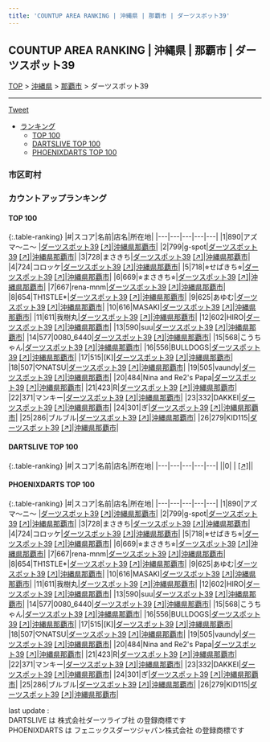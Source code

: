 ```yaml
---
title: 'COUNTUP AREA RANKING | 沖縄県 | 那覇市 | ダーツスポット39'
---
```

## COUNTUP AREA RANKING | 沖縄県 | 那覇市 | ダーツスポット39

[TOP](/darts/rank/) > [沖縄県](/darts/rank/沖縄県/) > [那覇市](/darts/rank/沖縄県/那覇市/) > ダーツスポット39

___

<a href="https://twitter.com/share?ref_src=twsrc%5Etfw" data-text="COUNTUP AREA RANKING | 沖縄県那覇市ダーツスポット39" class="twitter-share-button" data-hashtags="DARTSLIVE,PHOENIXDARTS,darts,ダーツ" data-show-count="false">Tweet</a>

* [ランキング](#カウントアップランキング)
    * [TOP 100](#top-100)
    * [DARTSLIVE TOP 100](#dartslive-top-100)
    * [PHOENIXDARTS TOP 100](#phoenixdarts-top-100)

### 市区町村

<ul>

</ul>

### カウントアップランキング

#### TOP 100



{:.table-ranking}
|#|スコア|名前|店名|所在地|
|---|---|---|---|---|
|1|890|<span class="rank-name-pd">アズマ～ニ～  </span>|<a href="/darts/rank/shops/5939.html">ダーツスポット39</a> <a href="https://vs.phoenixdarts.com/jp/shop/shopDetailInfo/s_5939?s_seq=5939">[↗]</a>|<a href="/darts/rank/沖縄県/那覇市">沖縄県那覇市</a>|
|2|799|<span class="rank-name-pd">g-spot</span>|<a href="/darts/rank/shops/5939.html">ダーツスポット39</a> <a href="https://vs.phoenixdarts.com/jp/shop/shopDetailInfo/s_5939?s_seq=5939">[↗]</a>|<a href="/darts/rank/沖縄県/那覇市">沖縄県那覇市</a>|
|3|728|<span class="rank-name-pd">まさきち</span>|<a href="/darts/rank/shops/5939.html">ダーツスポット39</a> <a href="https://vs.phoenixdarts.com/jp/shop/shopDetailInfo/s_5939?s_seq=5939">[↗]</a>|<a href="/darts/rank/沖縄県/那覇市">沖縄県那覇市</a>|
|4|724|<span class="rank-name-pd">コロッケ</span>|<a href="/darts/rank/shops/5939.html">ダーツスポット39</a> <a href="https://vs.phoenixdarts.com/jp/shop/shopDetailInfo/s_5939?s_seq=5939">[↗]</a>|<a href="/darts/rank/沖縄県/那覇市">沖縄県那覇市</a>|
|5|718|<span class="rank-name-pd">⭐︎せぱきち⭐︎</span>|<a href="/darts/rank/shops/5939.html">ダーツスポット39</a> <a href="https://vs.phoenixdarts.com/jp/shop/shopDetailInfo/s_5939?s_seq=5939">[↗]</a>|<a href="/darts/rank/沖縄県/那覇市">沖縄県那覇市</a>|
|6|669|<span class="rank-name-pd">⭐︎まさきち⭐︎</span>|<a href="/darts/rank/shops/5939.html">ダーツスポット39</a> <a href="https://vs.phoenixdarts.com/jp/shop/shopDetailInfo/s_5939?s_seq=5939">[↗]</a>|<a href="/darts/rank/沖縄県/那覇市">沖縄県那覇市</a>|
|7|667|<span class="rank-name-pd">rena-mnm</span>|<a href="/darts/rank/shops/5939.html">ダーツスポット39</a> <a href="https://vs.phoenixdarts.com/jp/shop/shopDetailInfo/s_5939?s_seq=5939">[↗]</a>|<a href="/darts/rank/沖縄県/那覇市">沖縄県那覇市</a>|
|8|654|<span class="rank-name-pd">TH1STLE*</span>|<a href="/darts/rank/shops/5939.html">ダーツスポット39</a> <a href="https://vs.phoenixdarts.com/jp/shop/shopDetailInfo/s_5939?s_seq=5939">[↗]</a>|<a href="/darts/rank/沖縄県/那覇市">沖縄県那覇市</a>|
|9|625|<span class="rank-name-pd">あゆむ</span>|<a href="/darts/rank/shops/5939.html">ダーツスポット39</a> <a href="https://vs.phoenixdarts.com/jp/shop/shopDetailInfo/s_5939?s_seq=5939">[↗]</a>|<a href="/darts/rank/沖縄県/那覇市">沖縄県那覇市</a>|
|10|616|<span class="rank-name-pd">MASAKI</span>|<a href="/darts/rank/shops/5939.html">ダーツスポット39</a> <a href="https://vs.phoenixdarts.com/jp/shop/shopDetailInfo/s_5939?s_seq=5939">[↗]</a>|<a href="/darts/rank/沖縄県/那覇市">沖縄県那覇市</a>|
|11|611|<span class="rank-name-pd">我樹丸</span>|<a href="/darts/rank/shops/5939.html">ダーツスポット39</a> <a href="https://vs.phoenixdarts.com/jp/shop/shopDetailInfo/s_5939?s_seq=5939">[↗]</a>|<a href="/darts/rank/沖縄県/那覇市">沖縄県那覇市</a>|
|12|602|<span class="rank-name-pd">HIRO</span>|<a href="/darts/rank/shops/5939.html">ダーツスポット39</a> <a href="https://vs.phoenixdarts.com/jp/shop/shopDetailInfo/s_5939?s_seq=5939">[↗]</a>|<a href="/darts/rank/沖縄県/那覇市">沖縄県那覇市</a>|
|13|590|<span class="rank-name-pd">suu</span>|<a href="/darts/rank/shops/5939.html">ダーツスポット39</a> <a href="https://vs.phoenixdarts.com/jp/shop/shopDetailInfo/s_5939?s_seq=5939">[↗]</a>|<a href="/darts/rank/沖縄県/那覇市">沖縄県那覇市</a>|
|14|577|<span class="rank-name-pd">0080_6440</span>|<a href="/darts/rank/shops/5939.html">ダーツスポット39</a> <a href="https://vs.phoenixdarts.com/jp/shop/shopDetailInfo/s_5939?s_seq=5939">[↗]</a>|<a href="/darts/rank/沖縄県/那覇市">沖縄県那覇市</a>|
|15|568|<span class="rank-name-pd">こうちゃん</span>|<a href="/darts/rank/shops/5939.html">ダーツスポット39</a> <a href="https://vs.phoenixdarts.com/jp/shop/shopDetailInfo/s_5939?s_seq=5939">[↗]</a>|<a href="/darts/rank/沖縄県/那覇市">沖縄県那覇市</a>|
|16|556|<span class="rank-name-pd">BULLDOGS</span>|<a href="/darts/rank/shops/5939.html">ダーツスポット39</a> <a href="https://vs.phoenixdarts.com/jp/shop/shopDetailInfo/s_5939?s_seq=5939">[↗]</a>|<a href="/darts/rank/沖縄県/那覇市">沖縄県那覇市</a>|
|17|515|<span class="rank-name-pd">[K]</span>|<a href="/darts/rank/shops/5939.html">ダーツスポット39</a> <a href="https://vs.phoenixdarts.com/jp/shop/shopDetailInfo/s_5939?s_seq=5939">[↗]</a>|<a href="/darts/rank/沖縄県/那覇市">沖縄県那覇市</a>|
|18|507|<span class="rank-name-pd">♡NATSU</span>|<a href="/darts/rank/shops/5939.html">ダーツスポット39</a> <a href="https://vs.phoenixdarts.com/jp/shop/shopDetailInfo/s_5939?s_seq=5939">[↗]</a>|<a href="/darts/rank/沖縄県/那覇市">沖縄県那覇市</a>|
|19|505|<span class="rank-name-pd">vaundy</span>|<a href="/darts/rank/shops/5939.html">ダーツスポット39</a> <a href="https://vs.phoenixdarts.com/jp/shop/shopDetailInfo/s_5939?s_seq=5939">[↗]</a>|<a href="/darts/rank/沖縄県/那覇市">沖縄県那覇市</a>|
|20|484|<span class="rank-name-pd">Nina and Re2&#x27;s Papa</span>|<a href="/darts/rank/shops/5939.html">ダーツスポット39</a> <a href="https://vs.phoenixdarts.com/jp/shop/shopDetailInfo/s_5939?s_seq=5939">[↗]</a>|<a href="/darts/rank/沖縄県/那覇市">沖縄県那覇市</a>|
|21|423|<span class="rank-name-pd">R</span>|<a href="/darts/rank/shops/5939.html">ダーツスポット39</a> <a href="https://vs.phoenixdarts.com/jp/shop/shopDetailInfo/s_5939?s_seq=5939">[↗]</a>|<a href="/darts/rank/沖縄県/那覇市">沖縄県那覇市</a>|
|22|371|<span class="rank-name-pd">マンキー</span>|<a href="/darts/rank/shops/5939.html">ダーツスポット39</a> <a href="https://vs.phoenixdarts.com/jp/shop/shopDetailInfo/s_5939?s_seq=5939">[↗]</a>|<a href="/darts/rank/沖縄県/那覇市">沖縄県那覇市</a>|
|23|332|<span class="rank-name-pd">DAKKEI</span>|<a href="/darts/rank/shops/5939.html">ダーツスポット39</a> <a href="https://vs.phoenixdarts.com/jp/shop/shopDetailInfo/s_5939?s_seq=5939">[↗]</a>|<a href="/darts/rank/沖縄県/那覇市">沖縄県那覇市</a>|
|24|301|<span class="rank-name-pd">ぎ</span>|<a href="/darts/rank/shops/5939.html">ダーツスポット39</a> <a href="https://vs.phoenixdarts.com/jp/shop/shopDetailInfo/s_5939?s_seq=5939">[↗]</a>|<a href="/darts/rank/沖縄県/那覇市">沖縄県那覇市</a>|
|25|286|<span class="rank-name-pd">ブルブル</span>|<a href="/darts/rank/shops/5939.html">ダーツスポット39</a> <a href="https://vs.phoenixdarts.com/jp/shop/shopDetailInfo/s_5939?s_seq=5939">[↗]</a>|<a href="/darts/rank/沖縄県/那覇市">沖縄県那覇市</a>|
|26|279|<span class="rank-name-pd">KID115</span>|<a href="/darts/rank/shops/5939.html">ダーツスポット39</a> <a href="https://vs.phoenixdarts.com/jp/shop/shopDetailInfo/s_5939?s_seq=5939">[↗]</a>|<a href="/darts/rank/沖縄県/那覇市">沖縄県那覇市</a>|


#### DARTSLIVE TOP 100



{:.table-ranking}
|#|スコア|名前|店名|所在地|
|---|---|---|---|---|
||0|<span class="rank-name-dl"> </span>|<a href="/darts/rank/shops/.html"></a> <a href="">[↗]</a>|<a href="/darts/rank//"></a>|


#### PHOENIXDARTS TOP 100



{:.table-ranking}
|#|スコア|名前|店名|所在地|
|---|---|---|---|---|
|1|890|<span class="rank-name-pd">アズマ～ニ～  </span>|<a href="/darts/rank/shops/5939.html">ダーツスポット39</a> <a href="https://vs.phoenixdarts.com/jp/shop/shopDetailInfo/s_5939?s_seq=5939">[↗]</a>|<a href="/darts/rank/沖縄県/那覇市">沖縄県那覇市</a>|
|2|799|<span class="rank-name-pd">g-spot</span>|<a href="/darts/rank/shops/5939.html">ダーツスポット39</a> <a href="https://vs.phoenixdarts.com/jp/shop/shopDetailInfo/s_5939?s_seq=5939">[↗]</a>|<a href="/darts/rank/沖縄県/那覇市">沖縄県那覇市</a>|
|3|728|<span class="rank-name-pd">まさきち</span>|<a href="/darts/rank/shops/5939.html">ダーツスポット39</a> <a href="https://vs.phoenixdarts.com/jp/shop/shopDetailInfo/s_5939?s_seq=5939">[↗]</a>|<a href="/darts/rank/沖縄県/那覇市">沖縄県那覇市</a>|
|4|724|<span class="rank-name-pd">コロッケ</span>|<a href="/darts/rank/shops/5939.html">ダーツスポット39</a> <a href="https://vs.phoenixdarts.com/jp/shop/shopDetailInfo/s_5939?s_seq=5939">[↗]</a>|<a href="/darts/rank/沖縄県/那覇市">沖縄県那覇市</a>|
|5|718|<span class="rank-name-pd">⭐︎せぱきち⭐︎</span>|<a href="/darts/rank/shops/5939.html">ダーツスポット39</a> <a href="https://vs.phoenixdarts.com/jp/shop/shopDetailInfo/s_5939?s_seq=5939">[↗]</a>|<a href="/darts/rank/沖縄県/那覇市">沖縄県那覇市</a>|
|6|669|<span class="rank-name-pd">⭐︎まさきち⭐︎</span>|<a href="/darts/rank/shops/5939.html">ダーツスポット39</a> <a href="https://vs.phoenixdarts.com/jp/shop/shopDetailInfo/s_5939?s_seq=5939">[↗]</a>|<a href="/darts/rank/沖縄県/那覇市">沖縄県那覇市</a>|
|7|667|<span class="rank-name-pd">rena-mnm</span>|<a href="/darts/rank/shops/5939.html">ダーツスポット39</a> <a href="https://vs.phoenixdarts.com/jp/shop/shopDetailInfo/s_5939?s_seq=5939">[↗]</a>|<a href="/darts/rank/沖縄県/那覇市">沖縄県那覇市</a>|
|8|654|<span class="rank-name-pd">TH1STLE*</span>|<a href="/darts/rank/shops/5939.html">ダーツスポット39</a> <a href="https://vs.phoenixdarts.com/jp/shop/shopDetailInfo/s_5939?s_seq=5939">[↗]</a>|<a href="/darts/rank/沖縄県/那覇市">沖縄県那覇市</a>|
|9|625|<span class="rank-name-pd">あゆむ</span>|<a href="/darts/rank/shops/5939.html">ダーツスポット39</a> <a href="https://vs.phoenixdarts.com/jp/shop/shopDetailInfo/s_5939?s_seq=5939">[↗]</a>|<a href="/darts/rank/沖縄県/那覇市">沖縄県那覇市</a>|
|10|616|<span class="rank-name-pd">MASAKI</span>|<a href="/darts/rank/shops/5939.html">ダーツスポット39</a> <a href="https://vs.phoenixdarts.com/jp/shop/shopDetailInfo/s_5939?s_seq=5939">[↗]</a>|<a href="/darts/rank/沖縄県/那覇市">沖縄県那覇市</a>|
|11|611|<span class="rank-name-pd">我樹丸</span>|<a href="/darts/rank/shops/5939.html">ダーツスポット39</a> <a href="https://vs.phoenixdarts.com/jp/shop/shopDetailInfo/s_5939?s_seq=5939">[↗]</a>|<a href="/darts/rank/沖縄県/那覇市">沖縄県那覇市</a>|
|12|602|<span class="rank-name-pd">HIRO</span>|<a href="/darts/rank/shops/5939.html">ダーツスポット39</a> <a href="https://vs.phoenixdarts.com/jp/shop/shopDetailInfo/s_5939?s_seq=5939">[↗]</a>|<a href="/darts/rank/沖縄県/那覇市">沖縄県那覇市</a>|
|13|590|<span class="rank-name-pd">suu</span>|<a href="/darts/rank/shops/5939.html">ダーツスポット39</a> <a href="https://vs.phoenixdarts.com/jp/shop/shopDetailInfo/s_5939?s_seq=5939">[↗]</a>|<a href="/darts/rank/沖縄県/那覇市">沖縄県那覇市</a>|
|14|577|<span class="rank-name-pd">0080_6440</span>|<a href="/darts/rank/shops/5939.html">ダーツスポット39</a> <a href="https://vs.phoenixdarts.com/jp/shop/shopDetailInfo/s_5939?s_seq=5939">[↗]</a>|<a href="/darts/rank/沖縄県/那覇市">沖縄県那覇市</a>|
|15|568|<span class="rank-name-pd">こうちゃん</span>|<a href="/darts/rank/shops/5939.html">ダーツスポット39</a> <a href="https://vs.phoenixdarts.com/jp/shop/shopDetailInfo/s_5939?s_seq=5939">[↗]</a>|<a href="/darts/rank/沖縄県/那覇市">沖縄県那覇市</a>|
|16|556|<span class="rank-name-pd">BULLDOGS</span>|<a href="/darts/rank/shops/5939.html">ダーツスポット39</a> <a href="https://vs.phoenixdarts.com/jp/shop/shopDetailInfo/s_5939?s_seq=5939">[↗]</a>|<a href="/darts/rank/沖縄県/那覇市">沖縄県那覇市</a>|
|17|515|<span class="rank-name-pd">[K]</span>|<a href="/darts/rank/shops/5939.html">ダーツスポット39</a> <a href="https://vs.phoenixdarts.com/jp/shop/shopDetailInfo/s_5939?s_seq=5939">[↗]</a>|<a href="/darts/rank/沖縄県/那覇市">沖縄県那覇市</a>|
|18|507|<span class="rank-name-pd">♡NATSU</span>|<a href="/darts/rank/shops/5939.html">ダーツスポット39</a> <a href="https://vs.phoenixdarts.com/jp/shop/shopDetailInfo/s_5939?s_seq=5939">[↗]</a>|<a href="/darts/rank/沖縄県/那覇市">沖縄県那覇市</a>|
|19|505|<span class="rank-name-pd">vaundy</span>|<a href="/darts/rank/shops/5939.html">ダーツスポット39</a> <a href="https://vs.phoenixdarts.com/jp/shop/shopDetailInfo/s_5939?s_seq=5939">[↗]</a>|<a href="/darts/rank/沖縄県/那覇市">沖縄県那覇市</a>|
|20|484|<span class="rank-name-pd">Nina and Re2&#x27;s Papa</span>|<a href="/darts/rank/shops/5939.html">ダーツスポット39</a> <a href="https://vs.phoenixdarts.com/jp/shop/shopDetailInfo/s_5939?s_seq=5939">[↗]</a>|<a href="/darts/rank/沖縄県/那覇市">沖縄県那覇市</a>|
|21|423|<span class="rank-name-pd">R</span>|<a href="/darts/rank/shops/5939.html">ダーツスポット39</a> <a href="https://vs.phoenixdarts.com/jp/shop/shopDetailInfo/s_5939?s_seq=5939">[↗]</a>|<a href="/darts/rank/沖縄県/那覇市">沖縄県那覇市</a>|
|22|371|<span class="rank-name-pd">マンキー</span>|<a href="/darts/rank/shops/5939.html">ダーツスポット39</a> <a href="https://vs.phoenixdarts.com/jp/shop/shopDetailInfo/s_5939?s_seq=5939">[↗]</a>|<a href="/darts/rank/沖縄県/那覇市">沖縄県那覇市</a>|
|23|332|<span class="rank-name-pd">DAKKEI</span>|<a href="/darts/rank/shops/5939.html">ダーツスポット39</a> <a href="https://vs.phoenixdarts.com/jp/shop/shopDetailInfo/s_5939?s_seq=5939">[↗]</a>|<a href="/darts/rank/沖縄県/那覇市">沖縄県那覇市</a>|
|24|301|<span class="rank-name-pd">ぎ</span>|<a href="/darts/rank/shops/5939.html">ダーツスポット39</a> <a href="https://vs.phoenixdarts.com/jp/shop/shopDetailInfo/s_5939?s_seq=5939">[↗]</a>|<a href="/darts/rank/沖縄県/那覇市">沖縄県那覇市</a>|
|25|286|<span class="rank-name-pd">ブルブル</span>|<a href="/darts/rank/shops/5939.html">ダーツスポット39</a> <a href="https://vs.phoenixdarts.com/jp/shop/shopDetailInfo/s_5939?s_seq=5939">[↗]</a>|<a href="/darts/rank/沖縄県/那覇市">沖縄県那覇市</a>|
|26|279|<span class="rank-name-pd">KID115</span>|<a href="/darts/rank/shops/5939.html">ダーツスポット39</a> <a href="https://vs.phoenixdarts.com/jp/shop/shopDetailInfo/s_5939?s_seq=5939">[↗]</a>|<a href="/darts/rank/沖縄県/那覇市">沖縄県那覇市</a>|


<div class="footer border-top border-gray-light mt-5 pt-3 text-right text-gray">
    last update : <span style="font-weight: italic" id="foot_last_modified"></span><br />
    DARTSLIVE は 株式会社ダーツライブ社 の登録商標です<br />
    PHOENIXDARTS は フェニックスダーツジャパン株式会社 の登録商標です<br />
</div>

<script src="https://cdnjs.cloudflare.com/ajax/libs/jquery.tablesorter/2.31.3/js/jquery.tablesorter.min.js" integrity="sha512-qzgd5cYSZcosqpzpn7zF2ZId8f/8CHmFKZ8j7mU4OUXTNRd5g+ZHBPsgKEwoqxCtdQvExE5LprwwPAgoicguNg==" crossorigin="anonymous" referrerpolicy="no-referrer"></script>
<link rel="stylesheet" href="https://cdnjs.cloudflare.com/ajax/libs/jquery.tablesorter/2.31.3/css/theme.default.min.css" integrity="sha512-wghhOJkjQX0Lh3NSWvNKeZ0ZpNn+SPVXX1Qyc9OCaogADktxrBiBdKGDoqVUOyhStvMBmJQ8ZdMHiR3wuEq8+w==" crossorigin="anonymous" referrerpolicy="no-referrer" />
<script>
$(function() {
    $(".table-ranking").tablesorter({sortList:[[0, 0]]});
    $("#foot_last_modified").text(formatDate(new Date(document.lastModified), 'yyyy-MM-dd HH:mm:ss'));
});
</script>

<script async src="https://platform.twitter.com/widgets.js" charset="utf-8"></script>